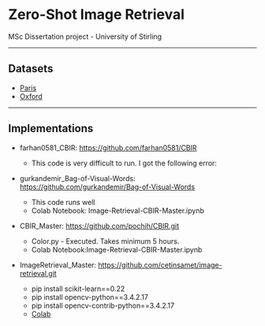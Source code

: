 # Zero-Shot Image Retrieval
MSc Dissertation project - University of Stirling

---

## Datasets
- [Paris](https://www.robots.ox.ac.uk/~vgg/data/parisbuildings/)
- [Oxford](https://www.robots.ox.ac.uk/~vgg/data/oxbuildings/)

---

## Implementations

- farhan0581_CBIR: https://github.com/farhan0581/CBIR
  - This code is very difficult to run. I got the following error:

- gurkandemir_Bag-of-Visual-Words: https://github.com/gurkandemir/Bag-of-Visual-Words
  - This code runs well
  - Colab Notebook: Image-Retrieval-CBIR-Master.ipynb

- CBIR_Master: https://github.com/pochih/CBIR.git
  - Color.py - Executed. Takes minimum 5 hours.
  - Colab Notebook:Image-Retrieval-CBIR-Master.ipynb

- ImageRetrieval_Master: https://github.com/cetinsamet/image-retrieval.git
  - pip install scikit-learn==0.22
  - pip install opencv-python==3.4.2.17
  - pip install opencv-contrib-python==3.4.2.17
  - [Colab](https://colab.research.google.com/drive/11QlGhov4Tcli1B6XdzwnGbX4D7nO90r1?usp=sharing)
